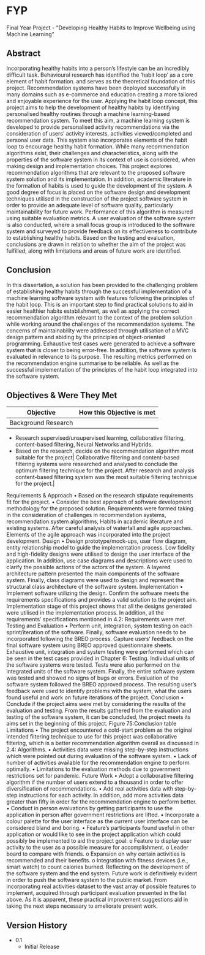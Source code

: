 # FYP
Final Year Project - "Developing Healthy Habits to Improve Wellbeing using Machine Learning"

## Abstract
Incorporating healthy habits into a person’s lifestyle can be an incredibly difficult task. Behavioural research has identified the ‘habit loop’ as a core element of habit formation. and serves as the theoretical foundation of this project. Recommendation systems have been deployed successfully in many domains such as e-commerce and education creating a more tailored and enjoyable experience for the user. Applying the habit loop concept, this project aims to help the development of healthy habits by identifying personalised healthy routines through a machine learning-based recommendation system. To meet this aim, a machine learning system is developed to provide personalised activity recommendations via the consideration of users’ activity interests, activities viewed/completed and personal user data. This system also incorporates elements of the habit loop to encourage healthy habit formation. While many recommendation algorithms exist, their challenges and characteristics, along with the properties of the software system in its context of use is considered, when making design and implementation choices. This project explores recommendation algorithms that are relevant to the proposed software system solution and its implementation. In addition, academic literature in the formation of habits is used to guide the development of the system. A good degree of focus is placed on the software design and development techniques utilised in the construction of the project software system in order to provide an adequate level of software quality, particularly maintainability for future work. Performance of this algorithm is measured using suitable evaluation metrics. A user evaluation of the software system is also conducted, where a small focus group is introduced to the software system and surveyed to provide feedback on its effectiveness to contribute to establishing healthy habits. Based on the testing and evaluation, conclusions are drawn in relation to whether the aim of the project was fulfilled, along with limitations and areas of future work are identified.

## Conclusion
In this dissertation, a solution has been provided to the challenging problem of establishing healthy habits through the successful implementation of a machine learning software system with features following the principles of the habit loop. This is an important step to find practical solutions to aid in easier healthier habits establishment, as well as applying the correct recommendation algorithm relevant to the context of the problem solution while working around the challenges of the recommendation systems.
The concerns of maintainability were addressed through utilisation of a MVC design pattern and abiding by the principles of object-oriented programming. Exhaustive test cases were generated to achieve a software system that is closer to being error-free. In addition, the software system is evaluated in relevance to its purpose. The resulting metrics performed on the recommendation engine summarise to be reliable. As well as the successful implementation of the principles of the habit loop integrated into the software system.

## Objectives & Were They Met
| Objective                                                                          | How this Objective is met                                                    |
| -----------------------------------------------------------------------------------|:----------------------------------------------------------------------------:|
|Background Research
 - Research supervised/unsupervised learning, collaborative filtering, content-based
 filtering, Neural Networks and Hybrids. 
 - Based on the research, decide on the recommendation algorithm most suitable for
 the project| Collaborative filtering and content-based filtering systems were researched and analysed to conclude the optimum filtering technique for the project. After research and analysis content-based filtering system was the most suitable filtering technique for the project.|
 
Requirements & Approach
• Based on the research stipulate requirements fit for the project.
• Consider the best approach of software development methodology for the proposed solution.
Requirements were formed taking in the consideration of challenges in recommendation systems, recommendation system algorithms, Habits in academic literature and existing systems. After careful analysis of waterfall and agile approaches. Elements of the agile approach was incorporated into the project development.
Design
• Design prototype/mock-ups, user flow diagram, entity relationship model to guide the implementation process.
Low fidelity and high-fidelity designs were utilised to design the user interface of the application. In addition, use case diagrams and descriptions were used to clarify the possible actions of the actors of the system. A layered architecture pattern presented the main components of the software system. Finally, class diagrams were used to design and represent the structural class architecture of the software system.
Implementation
• Implement software utilizing the design. Confirm the software meets the requirements specifications and provides a valid solution to the project aim.
Implementation stage of this project shows that all the designs generated were utilised in the implementation process. In addition, all the requirements’ specifications mentioned in 4.2: Requirements were met.
Testing and Evaluation
• Perform unit, integration, system testing on each sprint/iteration of the software. Finally, software evaluation needs to be incorporated following the BREO process. Capture users’ feedback on the final software system using BREO approved questionnaire sheets.
Exhaustive unit, integration and system testing were performed which can be seen in the test cases provided in Chapter 6: Testing. Individual units of the software systems were tested. Tests were also performed on the integrated units of the software system. Finally, the entire software system was tested and showed no signs of bugs or errors. Evaluation of the software system followed the BREO approved process. The resulting user’s feedback were used to identify problems with the system, what the users found useful and work on future iterations of the project.
Conclusion
• Conclude if the project aims were met by considering the results of the evaluation and testing.
From the results gathered from the evaluation and testing of the software system, it can be concluded, the project meets its aims set in the beginning of this project.
Figure 75:Conclusion table
Limitations
• The project encountered a cold-start problem as the original intended filtering technique to use for this project was collaborative filtering, which is a better recommendation algorithm overall as discussed in 2.4: Algorithms.
• Activities data were missing step-by-step instructions which were pointed out during evaluation of the software system.
• Lack of number of activities available for the recommendation engine to perform optimally.
• Limitations to the evaluation methods due to government restrictions set for pandemic.
Future Work
• Adopt a collaborative filtering algorithm if the number of users extend to a thousand in order to offer diversification of recommendations.
• Add real activities data with step-by-step instructions for each activity. In addition, add more activities data greater than fifty in order for the recommendation engine to perform better.
• Conduct in person evaluations by getting participants to use the application in person after government restrictions are lifted.
• Incorporate a colour palette for the user interface as the current user interface can be considered bland and boring.
• Feature’s participants found useful in other application or would like to see in the project application which could possibly be implemented to aid the project goal:
o Feature to display user activity to the user as a possible measure for accomplishment.
o Leader board to compare with friends.
o Expansion on why certain activities is recommended and their benefits.
o Integration with fitness devices (i.e., smart watch) to count calories burned.
Reflecting on the development of the software system and the end system. Future work is definitively evident in order to push the software system to the public market. From incorporating real activities dataset to the vast array of possible features to implement, acquired through participant evaluation presented in the list above. As it is apparent, these practical improvement suggestions aid in taking the next steps necessary to ameliorate present work.

## Version History
- 0.1
    - Initial Release
